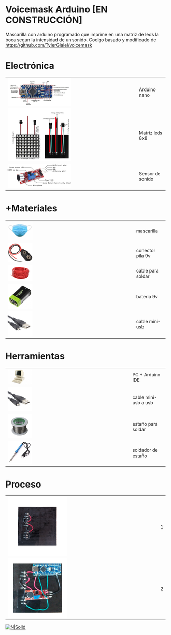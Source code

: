 # Voicemask Arduino [EN CONSTRUCCIÓN]
Mascarilla con arduino programado que imprime en una matriz de leds la boca segun la intensidad de un sonido. Codigo basado y modificado de https://github.com/TylerGlaiel/voicemask

# Electrónica
|   |   |
|---|---|
|<img src="img/arduino/arduino-nano.jpg" width="50%"/>| Arduino nano   |
|<img src="img/arduino/matrix-led.jpg" width="50%"/>| Matriz leds 8x8   |
|<img src="img/arduino/microphone.jpg" width="50%"/>| Sensor de sonido   |


# +Materiales
|   |   |
|---|---|
|<img src="img/material/mask.jpg" width="20%"/>| mascarilla   |
|<img src="img/material/conector.jpg" width="20%"/>| conector pila 9v   |
|<img src="img/material/cable.jpg" width="20%"/>| cable para soldar  |
|<img src="img/material/pila-9v.jpg" width="20%"/>| bateria 9v   |
|<img src="img/material/mini-usb.jpg" width="20%"/>| cable mini-usb  |

# Herramientas
|   |   |
|---|---|
|<img src="img/tool/pc.jpg" width="20%"/>| PC + Arduino IDE   |
|<img src="img/material/mini-usb.jpg" width="20%"/>| cable mini-usb a usb   |
|<img src="img/tool/tin.jpg" width="20%"/>| estaño para soldar  |
|<img src="img/tool/welder.jpg" width="20%"/>| soldador de estaño   |

# Proceso
|   |   |
|---|---|
|<img src="img/process/step1.jpg" width="40%"/>|  1   |
|<img src="img/process/final.jpg" width="40%"/>| 2  |

[![N|Solid](https://i.imgur.com/DOMgrz2.png)](https://twitter.com/d4nijerez) 